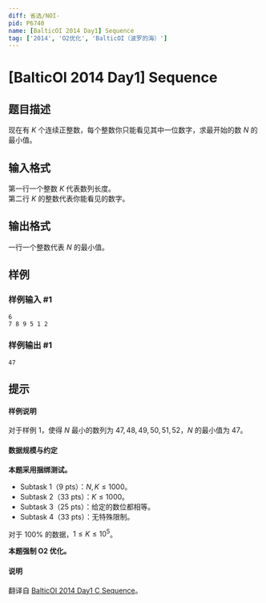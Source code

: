 ```yaml
---
diff: 省选/NOI-
pid: P6740
name: [BalticOI 2014 Day1] Sequence
tag: ['2014', 'O2优化', 'BalticOI（波罗的海）']
---
```

# [BalticOI 2014 Day1] Sequence
## 题目描述

现在有 $K$ 个连续正整数，每个整数你只能看见其中一位数字，求最开始的数 $N$ 的最小值。
## 输入格式

第一行一个整数 $K$ 代表数列长度。      
第二行 $K$ 的整数代表你能看见的数字。
## 输出格式

一行一个整数代表 $N$ 的最小值。
## 样例

### 样例输入 #1
```
6
7 8 9 5 1 2
```
### 样例输出 #1
```
47
```
## 提示

#### 样例说明

对于样例 $1$，使得 $N$ 最小的数列为 $47,48,49,50,51,52$，$N$ 的最小值为 $47$。

#### 数据规模与约定

**本题采用捆绑测试。**

- Subtask 1（9 pts）：$N,K \le 1000$。
- Subtask 2（33 pts）：$K \le 1000$。
- Subtask 3（25 pts）：给定的数位都相等。
- Subtask 4（33 pts）：无特殊限制。

对于 $100\%$ 的数据，$1 \le K \le 10^5$。

**本题强制 O2 优化。**

#### 说明

翻译自 [BalticOI 2014 Day1 C Sequence](http://www.boi2014.lmio.lt/tasks/sequence-en.pdf)。
